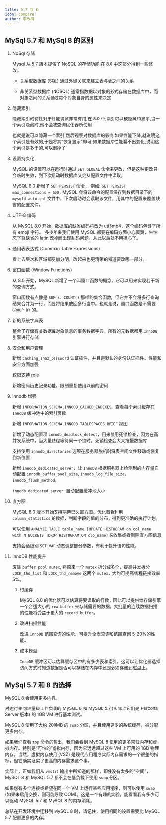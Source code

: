 ```yaml
---
title: 5.7 与 8
icon: compare
author: 李欣桐
---
```


## MySql 5.7 和 MySql 8 的区别

1. NoSql 存储

   Mysql 从 5.7 版本提供了 NoSQL 的存储功能,在 8.0 中这部分得到一些修改。

   - 关系型数据库 (SQL)
     通过外键关联来建立表与表之间的关系

   - 非关系型数据库 (NOSQL)
     通常指数据以对象的形式存储在数据库中，而对象之间的关系通过每个对象自身的属性来决定

1. 隐藏索引

   隐藏索引的特性对于性能调试非常有用,在 8.0 中,索引可以被隐藏和显示,当一个索引隐藏时,他不会被查询优化器所使用

   也就是说可以隐藏一个索引,然后观察对数据库的影响.如果性能下降,就说明这个索引是有效的,于是将其”恢复显示”即可;如果数据库性能看不出变化,说明这个索引是多于的,可以删掉了

1. 设置持久化

   MySQL 的设置可以在运行时通过 `SET GLOBAL` 命令来更改，但是这种更改只会临时生效，到下次启动时数据库又会从配置文件中读取。

   MySQL 8.0 新增了 `SET PERSIST` 命令，
   例如: `SET PERSIST max_connections = 500;`
   MySQL 会将该命令的配置保存到数据目录下的 `mysqld-auto.cnf` 文件中，下次启动时会读取该文件，用其中的配置来覆盖缺省的配置文件。

1. UTF-8 编码

   从 MySQL 8.0 开始，数据库的缺省编码将改为 utf8mb4，这个编码包含了所有 emoji 字符。
   多少年来我们使用 MySQL 都要在编码方面小心翼翼，生怕忘了将缺省的 latin 改掉而出现乱码问题。从此以后就不用担心了。

1. 通用表表达式 (Common Table Expressions)

   看上去层次和区域都更加分明，改起来也更清晰的知道要改哪一部分。

1. 窗口函数 (Window Functions)

   从 8.0 开始，MySQL 新增了一个叫窗口函数的概念，它可以用来实现若干新的查询方式。

   窗口函数有点像是 `SUM()`、`COUNT()` 那样的集合函数，但它并不会将多行查询结果合并为一行，而是将结果放回多行当中。也就是说，窗口函数是不需要 `GROUP BY` 的。

1. 新的系统字典表

   整合了存储有关数据库对象信息的事务数据字典，所有的元数据都用 `InnoDB` 引擎进行存储

1. 安全和用户管理

   新增 `caching_sha2_password` 认证插件，并且是默认的身份认证插件。性能和安全方面加强

   权限支持 role

   新增密码历史记录功能，限制重复使用以前的密码

1. innodb 增强

   新增 `INFORMATION_SCHEMA.INNODB_CACHED_INDEXES`，查看每个索引缓存在 `InnoDB` 缓冲池中的索引页数

   新增 `INFORMATION_SCHEMA.INNODB_TABLESPACES_BRIEF` 视图

   新增了动态配置项 `innodb_deadlock_detect`，用来禁用死锁检查，因为在高并发系统中，当大量线程等待同一个锁时，死锁检查会大大拖慢数据库

   支持使用 `innodb_directories` 选项在服务器脱机时将表空间文件移动或恢复到新位置

   新增 `innodb_dedicated_server`，让 `InnoDB` 根据服务器上检测到的内存量自动配置 `innodb_buffer_pool_size`, `innodb_log_file_size，innodb_flush_method`。

   `innodb_dedicated_server`: 自动配置缓冲池大小

1. 直方图

   MySQL 8.0 版本开始支持期待已久直方图。优化器会利用 `column_statistics` 的数据，判断字段的值的分布，得到更准确的执行计划。

   可以使用 `ANALYZE TABLE table_name [UPDATE HISTOGRAM on col_name with N BUCKETS |DROP HISTOGRAM ON clo_name]` 来收集或者删除直方图信息

   支持会话级别 `SET_VAR` 动态调整部分参数，有利于提升语句性能。

1. InnoDB 性能提升

   废除 `buffer pool mutex`, 将原来一个 `mutex` 拆分成多个，提高并发拆分 `LOCK_thd_list` 和 `LOCK_thd_remove` 这两个 `mutex`，大约可提高线程链接效率 5%。

   1. 行缓存

      MySQL 8.0 的优化器可以估算将要读取的行数，因此可以提供给存储引擎一个合适大小的 `row buffer` 来存储需要的数据。大批量的连续数据扫描的性能将受益于更大的 `record buffer`。

   1. 改进扫描性能

      改进 `InnoDB` 范围查询的性能，可提升全表查询和范围查询 5-20%的性能。

   1. 成本模型

      `InnoDB` 缓冲区可以估算缓存区中的有多少表和索引，这可以让优化器选择访问方式时知道数据是否可以存储在内存中还是必须存储到磁盘上。

## MySql 5.7 和 8 的选择

MySQL 8 会使用更多内存。

对运行相同轻量级工作负载的 MySQL 8 和 MySQL 5.7 (实际上它们是 Percona Server 版本) 的 1GB VM 进行基本测试。

MySQL 8 使用了大约 200MB 的 `swap` 分区，并且使用更少的系统缓存，被分配更多内存。

如果我们查看 `top` 命令的输出，我们会看到 MySQL 8 使用的更多常驻内存和虚拟内存。特别是“可怕的”虚拟内存，因为它远远超过这些 VM 上可用的 1GB 物理内存。当然，虚拟内存使用 (VSZ) 是现代应用程序实际内存需求的一个很差的指标，但它确实证实了更高的内存需求这个事。

实际上，正如我们从 `vmstat` 输出中所知道的那样，即使没有太多的“空间”，MySQL 8 和 MySQL 5.7 都不会在低负载下使用 `swap` 分区。

如果您有多个连接或希望在同一个 VM 上运行某些应用程序，则可以使用 `swap` (如果未启用交换，则可能导致 OOM)。这是一个有趣的实验，能看看我有多少可以驱动 MySQL 5.7 和 MySQL 8 的内存消耗。

总结在开发环境中迁移到 MySQL 8 时，请记住，使用相同的设置需要比 MySQL 5.7 配置更多的内存。
